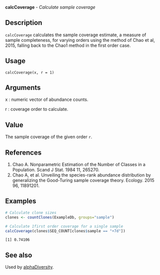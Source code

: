 **calcCoverage** - *Calculate sample coverage*

Description
--------------------

`calcCoverage` calculates the sample coverage estimate, a measure of sample 
completeness, for varying orders using the method of Chao et al, 2015, falling back 
to the Chao1 method in the first order case.


Usage
--------------------
```
calcCoverage(x, r = 1)
```

Arguments
-------------------

x
:   numeric vector of abundance counts.

r
:   coverage order to calculate.




Value
-------------------

The sample coverage of the given order `r`.


References
-------------------


1. Chao A. Nonparametric Estimation of the Number of Classes in a Population. 
Scand J Stat. 1984 11, 265270.
1. Chao A, et al. Unveiling the species-rank abundance distribution by 
generalizing the Good-Turing sample coverage theory. 
Ecology. 2015 96, 11891201.




Examples
-------------------

```R
# Calculate clone sizes
clones <- countClones(ExampleDb, groups="sample")

# Calculate 1first order coverage for a single sample
calcCoverage(clones$SEQ_COUNT[clones$sample == "+7d"])
```


```
[1] 0.74106

```



See also
-------------------

Used by [alphaDiversity](alphaDiversity.md).






